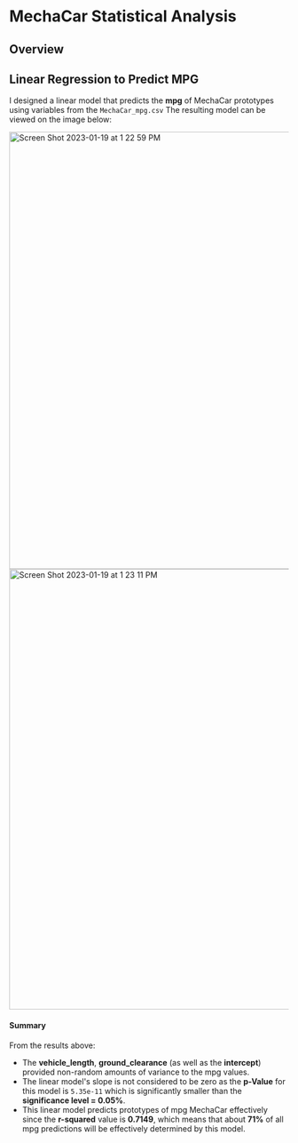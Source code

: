 # MechaCar Statistical Analysis

## Overview

## Linear Regression to Predict MPG

I designed a linear model that predicts the **mpg** of MechaCar prototypes using variables from the `MechaCar_mpg.csv` The resulting model can be viewed on the image below:

<img width="787" alt="Screen Shot 2023-01-19 at 1 22 59 PM" src="https://user-images.githubusercontent.com/113553238/213529391-aa5251c9-f92e-4756-9e02-6592d19cb486.png">

<img width="793" alt="Screen Shot 2023-01-19 at 1 23 11 PM" src="https://user-images.githubusercontent.com/113553238/213529421-83c11151-2dbb-417d-a108-1046c0168bc9.png">

#### Summary
From the results above:
* The **vehicle_length**, **ground_clearance** (as well as the **intercept**) provided non-random amounts of variance to the mpg values.
* The linear model's slope is not considered to be zero as the **p-Value** for this model is `5.35e-11` which is significantly smaller than the **significance level = 0.05%**.
* This linear model predicts prototypes of mpg MechaCar effectively since the **r-squared** value is **0.7149**, which means that about **71%** of all mpg predictions will be effectively determined by this model.
